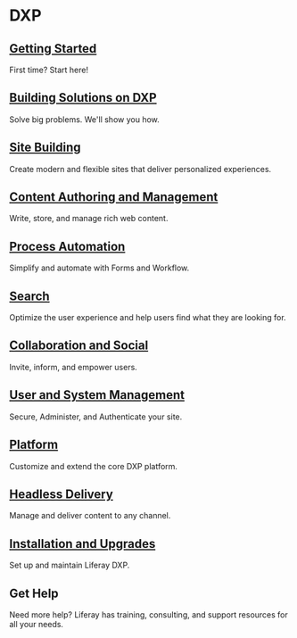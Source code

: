 # DXP

## [Getting Started](./getting-started/README.md)

First time? Start here!

## [Building Solutions on DXP](./building-solutions-on-dxp/README.md)

Solve big problems. We'll show you how.

## [Site Building](./site-building/README.md)

Create modern and flexible sites that deliver personalized experiences.

## [Content Authoring and Management](./content-authoring-and-management/README.md)

Write, store, and manage rich web content.

## [Process Automation](./process-automation/README.md)

Simplify and automate with Forms and Workflow.

## [Search](./search/README.md)

Optimize the user experience and help users find what they are looking for.

## [Collaboration and Social](./collaboration-and-social/README.md)

Invite, inform, and empower users.

## [User and System Management](./user-and-system-management/README.md)

Secure, Administer, and Authenticate your site.

## [Platform](./platform/README.md)

Customize and extend the core DXP platform.

## [Headless Delivery](./headless-delivery/README.md)

Manage and deliver content to any channel.

## [Installation and Upgrades](./installation-and-upgrades/README.md)

Set up and maintain Liferay DXP.

## Get Help

Need more help? Liferay has training, consulting, and support resources for all your needs.
